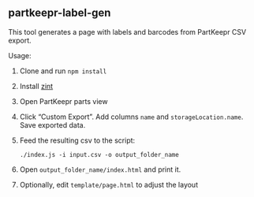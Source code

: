 ## partkeepr-label-gen

This tool generates a page with labels and barcodes from PartKeepr CSV export.

Usage:

1. Clone and run `npm install`
1. Install <a href="https://github.com/zint/zint">zint</a>
1. Open PartKeepr parts view
1. Click “Custom Export”. Add columns `name` and `storageLocation.name`. Save exported data.
1. Feed the resulting csv to the script:
    
    ```
    ./index.js -i input.csv -o output_folder_name
    ```
    
1. Open `output_folder_name/index.html` and print it.
1. Optionally, edit `template/page.html` to adjust the layout
